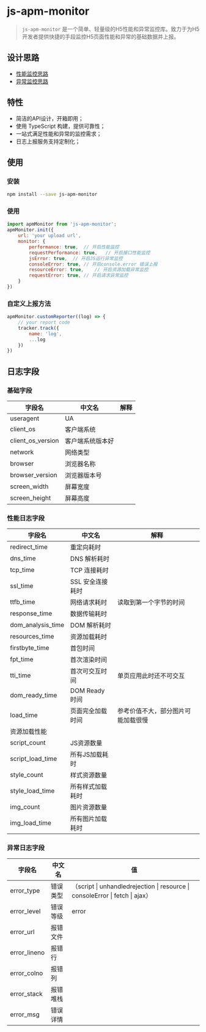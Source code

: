 # js-apm-monitor
> `js-apm-monitor` 是一个简单、轻量级的H5性能和异常监控库。致力于为H5开发者提供快捷的手段监控H5页面性能和异常的基础数据并上报。

## 设计思路
- [性能监控思路](https://github.com/joey5628/js-apm-monitor/blob/master/docs/PERFORMANCE.md)
- [异常监控思路](https://github.com/joey5628/js-apm-monitor/blob/master/docs/EXCEPTION.md)

## 特性
- 简洁的API设计，开箱即用；
- 使用 TypeScript 构建，提供可靠性；
- 一站式满足性能和异常的监控需求；
- 日志上报服务支持定制化；

## 使用
### 安装
```bash
npm install --save js-apm-monitor
```

### 使用
```js
import apmMonitor from 'js-apm-monitor';
apmMonitor.init({
    url: 'your upload url',
    monitor: {
        performance: true,  // 开启性能监控
        requestPerformance: true,   // 开启接口性能监控
        jsError: true,  // 开启JS运行异常监控
        consoleError: true, // 开启console.error 错误上报
        resourceError: true,    // 开启资源加载异常监控
        requestError: true, // 开启请求异常监控
    }
})
```

### 自定义上报方法
```js
apmMonitor.customReporter((log) => {
    // your report code
    tracker.track({
        name: 'log',
        ...log
    })
})
```

## 日志字段
### 基础字段
| 字段名 | 中文名 | 解释 |
|----|----|-----|
|useragent|UA||
|client_os|客户端系统||
|client_os_version|客户端系统版本好||
|network|网络类型||
|browser|浏览器名称||
|browser_version|浏览器版本号||
|screen_width|屏幕宽度||
|screen_height|屏幕高度||


### 性能日志字段

| 字段名 | 中文名 | 解释 |
|----|----|-----|
|redirect_time|重定向耗时||
|dns_time|DNS 解析耗时||
|tcp_time|TCP 连接耗时||
|ssl_time|SSL 安全连接耗时||
|ttfb_time|网络请求耗时|读取到第一个字节的时间|
|response_time|数据传输耗时||
|dom_analysis_time|DOM 解析耗时||
|resources_time|资源加载耗时||
|firstbyte_time|首包时间||
|fpt_time|首次渲染时间||
|tti_time|首次可交互时间|单页应用此时还不可交互|
|dom_ready_time|DOM Ready 时间||
|load_time|页面完全加载时间|参考价值不大，部分图片可能加载很慢|
|资源加载性能|
|script_count|JS资源数量||
|script_load_time|所有JS加载耗时||
|style_count|样式资源数量||
|style_load_time|所有样式加载耗时||
|img_count|图片资源数量||
|img_load_time|所有图片加载耗时||

### 异常日志字段

| 字段名 | 中文名 | 值 |
|----|----|-----|
|error_type|错误类型|（script \| unhandledrejection \| resource \| consoleError \| fetch \| ajax）|
|error_level|错误等级|error|
|error_url|报错文件||
|error_lineno|报错行||
|error_colno|报错列||
|error_stack|报错堆栈||
|error_msg|错误详情||
















